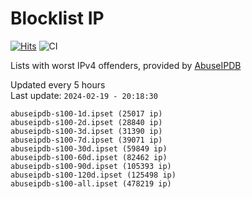 # Blocklist IP

[![Hits](https://hits.seeyoufarm.com/api/count/incr/badge.svg?url=https%3A%2F%2Fgithub.com%2Fborestad%2Fblocklist-ip%2F&count_bg=%2379C83D&title_bg=%23555555&icon=&icon_color=%23E7E7E7&title=hits&edge_flat=false)](https://hits.seeyoufarm.com)  ![CI](https://img.shields.io/github/workflow/status/borestad/blocklist-ip/CI?style=flat-square)

Lists with worst IPv4 offenders, provided by [AbuseIPDB](https://www.abuseipdb.com/)

<!-- FOOTER-PLACEHOLDER -->
Updated every 5 hours<br>
Last update: `2024-02-19 - 20:18:30`
```
abuseipdb-s100-1d.ipset (25017 ip)
abuseipdb-s100-2d.ipset (28840 ip)
abuseipdb-s100-3d.ipset (31390 ip)
abuseipdb-s100-7d.ipset (39071 ip)
abuseipdb-s100-30d.ipset (59849 ip)
abuseipdb-s100-60d.ipset (82462 ip)
abuseipdb-s100-90d.ipset (105393 ip)
abuseipdb-s100-120d.ipset (125498 ip)
abuseipdb-s100-all.ipset (478219 ip)
```
